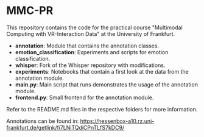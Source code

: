 # MMC-PR

This repository contains the code for the practical course "Multimodal Computing with VR-Interaction Data" at the University of Frankfurt.

* **annotation**: Module that contains the annotation classes.
* **emotion_classification**: Experiments and scripts for emotion classification.
* **whisper**: Fork of the Whisper repository with modifications.
* **experiments**: Notebooks that contain a first look at the data from the annotation module.
* **main.py**: Main script that runs demonstrates the usage of the annotation module.
* **frontend.py**: Small frontend for the annotation module.

Refer to the README.md files in the respective folders for more information.


Annotations can be found in: https://hessenbox-a10.rz.uni-frankfurt.de/getlink/fi7LNiTQdiCPnTLfS7kDC9/
